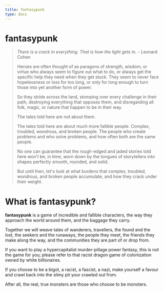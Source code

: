 ```yaml
---
title: fantasypunk
type: docs
---
```


# fantasypunk

> *There is a crack in everything. That is how the light gets in.* - Leonard Cohen
>
>Heroes are often thought of as paragons of strength, wisdom, or virtue who always seem to figure out what to do, or always get the specific help they need when they get stuck. They seem to never face hopelessness or loss for too long, or only for long enough to turn those into yet another form of power.
>
>So they stride across the land, stomping over every challenge in their path, destroying everything that opposes them, and disregarding all folk, magic, or nature that happen to be in their way.
>
>The tales told here are not about them.
>
>The tales told here are about much more fallible people. Complex, troubled, wondrous, and broken people. The people who create problems and who solve problems, and how often both are the same people.
>
>No one can guarantee that the rough-edged and jaded stories told here won't be, in time, worn down by the tongues of storytellers into shapes perfectly smooth, rounded, and solid.
>
>But until then, let's look at what burdens that complex, troubled, wondrous, and broken people accumulate, and how they crack under their weight.

# What is fantasypunk?

**fantasypunk** is a game of incredible and fallible characters, the way they approach the world around them, and the baggage they carry.

Together we will weave tales of wanderers, travellers, the found and the lost, the seekers and the runaways, the people they meet, the friends they make along the way, and the communities they are part of or drop from.

If you want to play a hypercapitalist murder-pillage power fantasy, this is not the game for you; please refer to that racist dragon game of colonization owned by white billionaires.

If you choose to be a bigot, a racist, a fascist, a nazi, make yourself a favour and crawl back into the slimy pit your crawled out from.

After all, the real, true monsters are those who choose to be monsters.